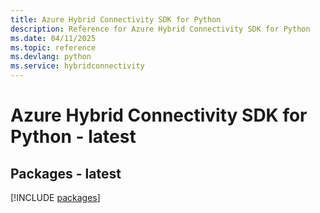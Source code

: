 ```yaml
---
title: Azure Hybrid Connectivity SDK for Python
description: Reference for Azure Hybrid Connectivity SDK for Python
ms.date: 04/11/2025
ms.topic: reference
ms.devlang: python
ms.service: hybridconnectivity
---
```

# Azure Hybrid Connectivity SDK for Python - latest
## Packages - latest
[!INCLUDE [packages](hybrid-connectivity-index.md)]